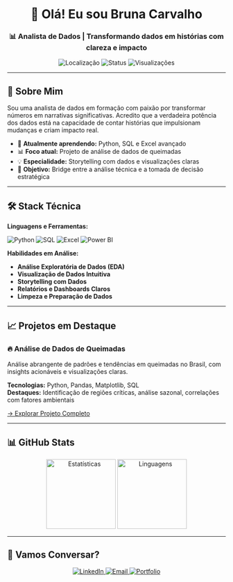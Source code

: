 <h1 align="center">🌿 Olá! Eu sou Bruna Carvalho</h1>
<h3 align="center">📊 Analista de Dados | Transformando dados em histórias com clareza e impacto</h3>

<p align="center">
  <img src="https://img.shields.io/badge/São%20Paulo,-SP-2E8B57?style=flat" alt="Localização">
  <img src="https://img.shields.io/badge/Disponível%20para%20Freelance-%20?color=87A96B" alt="Status">
  <img src="https://komarev.com/ghpvc/?username=brunafcarvalho&label=Visualizações&color=9874AA&style=flat" alt="Visualizações">
</p>

---

## 🌟 Sobre Mim

Sou uma analista de dados em formação com paixão por transformar números em narrativas significativas. Acredito que a verdadeira potência dos dados está na capacidade de contar histórias que impulsionam mudanças e criam impacto real.

- 🌱 **Atualmente aprendendo:** Python, SQL e Excel avançado
- 📊 **Foco atual:** Projeto de análise de dados de queimadas
- 💡 **Especialidade:** Storytelling com dados e visualizações claras
- 🎯 **Objetivo:** Bridge entre a análise técnica e a tomada de decisão estratégica

---

## 🛠️ Stack Técnica

**Linguagens e Ferramentas:**

<p align="left">
  <img src="https://img.shields.io/badge/Python-2E8B57?style=for-the-badge&logo=python&logoColor=white" alt="Python">
  <img src="https://img.shields.io/badge/MySQL-87A96B?style=for-the-badge&logo=mysql&logoColor=white" alt="SQL">
  <img src="https://img.shields.io/badge/Excel-9874AA?style=for-the-badge&logo=microsoftexcel&logoColor=white" alt="Excel">
  <img src="https://img.shields.io/badge/PowerBI-8B4513?style=for-the-badge&logo=powerbi&logoColor=white" alt="Power BI">
</p>

**Habilidades em Análise:**

- **Análise Exploratória de Dados (EDA)**
- **Visualização de Dados Intuitiva**
- **Storytelling com Dados**
- **Relatórios e Dashboards Claros**
- **Limpeza e Preparação de Dados**

---

## 📈 Projetos em Destaque

### 🔥 Análise de Dados de Queimadas
Análise abrangente de padrões e tendências em queimadas no Brasil, com insights acionáveis e visualizações claras.

**Tecnologias:** Python, Pandas, Matplotlib, SQL  
**Destaques:** Identificação de regiões críticas, análise sazonal, correlações com fatores ambientais

[→ Explorar Projeto Completo](https://github.com/brunafcarvalho/analise-queimadas)

---

## 📊 GitHub Stats

<p align="center">
  <img src="https://github-readme-stats.vercel.app/api?username=brunafcarvalho&show_icons=true&theme=vue&hide_border=true&bg_color=00000000&text_color=2E8B57&title_color=8B4513&icon_color=9874AA" alt="Estatísticas" height="160"/>
  <img src="https://github-readme-stats.vercel.app/api/top-langs/?username=brunafcarvalho&layout=compact&theme=vue&hide_border=true&bg_color=00000000&text_color=2E8B57&title_color=8B4513" height="160" alt="Linguagens"/>
</p>

---

## 🌸 Vamos Conversar?

<p align="center">
  <a href="https://www.linkedin.com/in/brunafmcarvalho" target="_blank">
    <img src="https://img.shields.io/badge/LinkedIn-2E8B57?style=for-the-badge&logo=linkedin&logoColor=white" alt="LinkedIn">
  </a>
  <a href="mailto:carvalhofernandabruna@gmail.com">
    <img src="https://img.shields.io/badge/Email-87A96B?style=for-the-badge&logo=gmail&logoColor=white" alt="Email">
  </a>
  <a href="https://github.com/brunafcarvalho">
    <img src="https://img.shields.io/badge/Portfólio-9874AA?style=for-the-badge&logo=github&logoColor=white" alt="Portfolio">
  </a>
</p>

